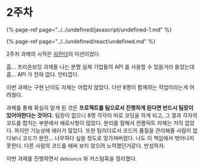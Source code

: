 # 2주차

{% page-ref page="../../undefined/javascript/undefined-1.md" %}

{% page-ref page="../../undefined/react/undefined.md" %}

2주차 과제의 시작은 [자란다](https://jaranda.kr/)의 미션이었다.

흠... 프리온보딩 과제들 나는 분명 실제 기업들의 API 를 사용할 수 있을거라 들었는데 흠... API 가 전혀 없다. 안타깝다.

이번 과제는 구현 난이도 자체는 어렵지 않았다. 다만 8명이 함께하는 작업이라는게 어려웠다.

과제를 통해 확실히 알게 된 것은 **프로젝트를 팀으로서 진행하게 된다면 반드시 팀장이 있어야한다는 것이다.** 팀장이 없으니 8명 각각이 따로 코딩을 하게 되고, 그 결과 각자의 코드를 합치는 부분에서 에로사항이 많았다. 분리를 잘해서 컨플릭트 자체는 거의 없었다. 하지만 기능상에 에러가 많았다. 또한 팀리더로서 코드의 품질을 관리해줄 사람이 없다보니 코드가 완전... 너무하다 싶을 정도로 망가져버렸다. 나도 이 책임에서 벗어나지 못한다. 다른 사람의 코드를 애써 보지 않으려 노력했던거같다. 반성하자.

이번 과제를 진행하면서 `debounce` 와 커스텀훅을 정리했다.

